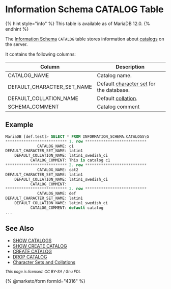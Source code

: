 # Information Schema CATALOG Table

{% hint style="info" %}
This table is available as of MariaDB 12.0.
{% endhint %}

The [Information Schema](../) `CATALOG` table stores information about [catalogs](../../../../../../security/user-account-management/catalogs/) on the server.

It contains the following columns:

| Column                        | Description                                                                                            |
| ----------------------------- | ------------------------------------------------------------------------------------------------------ |
| CATALOG\_NAME                 | Catalog name.                                                                                          |
| DEFAULT\_CHARACTER\_SET\_NAME | Default [character set](../../../../../data-types/string-data-types/character-sets/) for the database. |
| DEFAULT\_COLLATION\_NAME      | Default [collation](../../../../../data-types/string-data-types/character-sets/).                      |
| SCHEMA\_COMMENT               | Catalog comment                                                                                        |

## Example

```sql
MariaDB [def.test]> SELECT * FROM INFORMATION_SCHEMA.CATALOGS\G
*************************** 1. row ***************************
              CATALOG_NAME: c1
DEFAULT_CHARACTER_SET_NAME: latin1
    DEFAULT_COLLATION_NAME: latin1_swedish_ci
           CATALOG_COMMENT: This is catalog c1
*************************** 2. row ***************************
              CATALOG_NAME: cat2
DEFAULT_CHARACTER_SET_NAME: latin1
    DEFAULT_COLLATION_NAME: latin1_swedish_ci
           CATALOG_COMMENT: 
*************************** 3. row ***************************
              CATALOG_NAME: def
DEFAULT_CHARACTER_SET_NAME: latin1
    DEFAULT_COLLATION_NAME: latin1_swedish_ci
           CATALOG_COMMENT: default catalog
...
```

## See Also

* [SHOW CATALOGS](../../../../../../security/user-account-management/catalogs/show-catalogs.md)
* [SHOW CREATE CATALOG](../../../../../../security/user-account-management/catalogs/show-create-catalog.md)
* [CREATE CATALOG](../../../../../../security/user-account-management/catalogs/create-catalog.md)
* [DROP CATALOG](../../../../../../security/user-account-management/catalogs/drop-catalog.md)
* [Character Sets and Collations](../../../../../data-types/string-data-types/character-sets/supported-character-sets-and-collations.md)

<sub>_This page is licensed: CC BY-SA / Gnu FDL_</sub>

{% @marketo/form formId="4316" %}
